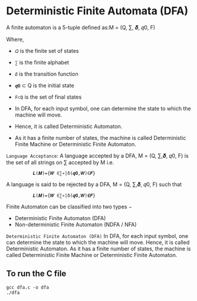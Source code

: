 # Deterministic Finite Automata (DFA)

A finite automaton is a 5-tuple defined as:M = (Q, ∑, 𝜹, 𝑞0, F)
  
  Where,
  
  - `𝑄` is the finite set of states
  - `∑` is the finite alphabet
  - `𝛿` is the transition function 
  - `𝒒𝟎` ⊂ Q is the initial state 
  - `F⊂Q` is the set of final states

  - In DFA, for each input symbol, one can determine the state to which the machine will move.
  - Hence, it is called Deterministic Automaton.
  - As it has a finite number of states, the machine is called Deterministic Finite Machine or Deterministic Finite Automaton.

`Language Acceptance`:
  A language accepted by a DFA, M = (Q, ∑,𝜹, 𝑞0, F) is the set of all strings on ∑ accepted by M i.e.
              
              𝑳(𝑴)={𝑾 ∈∑∗|δ(𝒒𝟎,𝑾)∈𝑭}
  A language is said to be rejected by a DFA, M = (Q, ∑,𝜹, 𝑞0, F) such that 
              
              𝑳(𝑴)={𝑾 ∈∑∗|δ(𝒒𝟎,𝑾)∉𝑭}

Finite Automaton can be classified into two types −
 
 - Deterministic Finite Automaton (DFA)
 - Non-deterministic Finite Automaton (NDFA / NFA)

`Deterministic Finite Automaton (DFA)`
In DFA, for each input symbol, one can determine the state to which the machine will move. Hence, it is called Deterministic Automaton. As it has a finite number of states, the machine is called Deterministic Finite Machine or Deterministic Finite Automaton.

## To run the C file

```shell
gcc dfa.c -o dfa
./dfa
```

